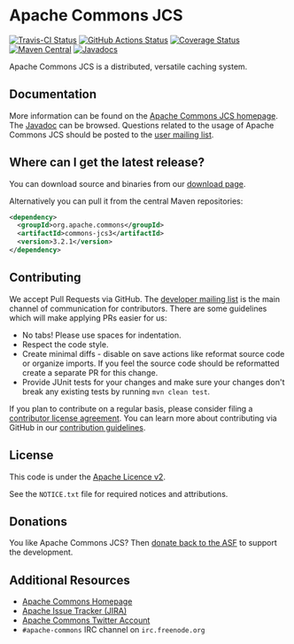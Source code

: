 <!---
 Licensed to the Apache Software Foundation (ASF) under one or more
 contributor license agreements.  See the NOTICE file distributed with
 this work for additional information regarding copyright ownership.
 The ASF licenses this file to You under the Apache License, Version 2.0
 (the "License"); you may not use this file except in compliance with
 the License.  You may obtain a copy of the License at

      http://www.apache.org/licenses/LICENSE-2.0

 Unless required by applicable law or agreed to in writing, software
 distributed under the License is distributed on an "AS IS" BASIS,
 WITHOUT WARRANTIES OR CONDITIONS OF ANY KIND, either express or implied.
 See the License for the specific language governing permissions and
 limitations under the License.
-->
<!---
 +======================================================================+
 |****                                                              ****|
 |****      THIS FILE IS GENERATED BY THE COMMONS BUILD PLUGIN      ****|
 |****                    DO NOT EDIT DIRECTLY                      ****|
 |****                                                              ****|
 +======================================================================+
 | TEMPLATE FILE: readme-md-template.md                                 |
 | commons-build-plugin/trunk/src/main/resources/commons-xdoc-templates |
 +======================================================================+
 |                                                                      |
 | 1) Re-generate using: mvn commons-build:readme-md                    |
 |                                                                      |
 | 2) Set the following properties in the component's pom:              |
 |    - commons.componentid (required, alphabetic, lower case)          |
 |    - commons.release.version (required)                              |
 |                                                                      |
 | 3) Example Properties                                                |
 |                                                                      |
 |  <properties>                                                        |
 |    <commons.componentid>math</commons.componentid>                   |
 |    <commons.release.version>1.2</commons.release.version>            |
 |  </properties>                                                       |
 |                                                                      |
 +======================================================================+
--->
Apache Commons JCS
===================

[![Travis-CI Status](https://travis-ci.org/apache/commons-jcs.svg)](https://travis-ci.org/apache/commons-jcs)
[![GitHub Actions Status](https://github.com/apache/commons-jcs/workflows/Java%20CI/badge.svg)](https://github.com/apache/commons-jcs/actions)
[![Coverage Status](https://coveralls.io/repos/apache/commons-jcs/badge.svg)](https://coveralls.io/r/apache/commons-jcs)
[![Maven Central](https://maven-badges.herokuapp.com/maven-central/org.apache.commons/commons-jcs3/badge.svg)](https://maven-badges.herokuapp.com/maven-central/org.apache.commons/commons-jcs3/)
[![Javadocs](https://javadoc.io/badge/org.apache.commons/commons-jcs3/3.2.1.svg)](https://javadoc.io/doc/org.apache.commons/commons-jcs3/3.2.1)

Apache Commons JCS is a distributed, versatile caching system.

Documentation
-------------

More information can be found on the [Apache Commons JCS homepage](https://commons.apache.org/proper/commons-jcs).
The [Javadoc](https://commons.apache.org/proper/commons-jcs/apidocs) can be browsed.
Questions related to the usage of Apache Commons JCS should be posted to the [user mailing list][ml].

Where can I get the latest release?
-----------------------------------
You can download source and binaries from our [download page](https://commons.apache.org/proper/commons-jcs/download_jcs.cgi).

Alternatively you can pull it from the central Maven repositories:

```xml
<dependency>
  <groupId>org.apache.commons</groupId>
  <artifactId>commons-jcs3</artifactId>
  <version>3.2.1</version>
</dependency>
```

Contributing
------------

We accept Pull Requests via GitHub. The [developer mailing list][ml] is the main channel of communication for contributors.
There are some guidelines which will make applying PRs easier for us:
+ No tabs! Please use spaces for indentation.
+ Respect the code style.
+ Create minimal diffs - disable on save actions like reformat source code or organize imports. If you feel the source code should be reformatted create a separate PR for this change.
+ Provide JUnit tests for your changes and make sure your changes don't break any existing tests by running ```mvn clean test```.

If you plan to contribute on a regular basis, please consider filing a [contributor license agreement](https://www.apache.org/licenses/#clas).
You can learn more about contributing via GitHub in our [contribution guidelines](CONTRIBUTING.md).

License
-------
This code is under the [Apache Licence v2](https://www.apache.org/licenses/LICENSE-2.0).

See the `NOTICE.txt` file for required notices and attributions.

Donations
---------
You like Apache Commons JCS? Then [donate back to the ASF](https://www.apache.org/foundation/contributing.html) to support the development.

Additional Resources
--------------------

+ [Apache Commons Homepage](https://commons.apache.org/)
+ [Apache Issue Tracker (JIRA)](https://issues.apache.org/jira/browse/JCS)
+ [Apache Commons Twitter Account](https://twitter.com/ApacheCommons)
+ `#apache-commons` IRC channel on `irc.freenode.org`

[ml]:https://commons.apache.org/mail-lists.html
